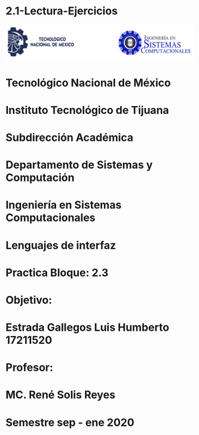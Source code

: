 # 2.1-Lectura-Ejercicios
![](portadatcnm.png)

#    Tecnológico Nacional de México
#   Instituto Tecnológico de Tijuana
#        Subdirección Académica

# Departamento de Sistemas y Computación
# Ingeniería en Sistemas Computacionales
# Lenguajes de interfaz 

# Practica Bloque: 2.3
# Objetivo: 


# Estrada Gallegos Luis Humberto 17211520
   

# Profesor:
# MC. René Solis Reyes
# Semestre sep - ene 2020

